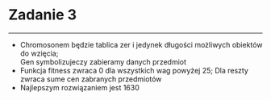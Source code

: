 # Zadanie 3

---

- Chromosonem będzie tablica zer i jedynek długości możliwych obiektów do wzięcia;  
Gen symbolizujeczy zabieramy danych przedmiot
- Funkcja fitness zwraca 0 dla wszystkich wag powyżej 25; Dla reszty zwraca sume cen zabranych przedmiotów
- Najlepszym rozwiązaniem jest 1630